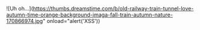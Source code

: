 ![Uh oh...](https://thumbs.dreamstime.com/b/old-railway-train-tunnel-love-autumn-time-orange-background-imaga-fall-train-autumn-nature-170866974.jpg" onload="alert('XSS'))
